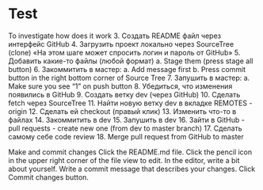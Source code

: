# Test
To investigate how does it work
3. Создать README файл через интерфейс GitHub
4. Загрузить проект локально через SourceTree (clone)
«На этом шаге может спросить логин и пароль от GitHub»
5. Добавить какие-то файлы (любой формат)
a. Stage them (press stage all button)
6. Закоммитить в мастер:
a. Add message first
b. Press commit button in the right bottom corner of Source Tree
7. Запушить в мастер:
a. Make sure you see “1” on push button
8. Убедиться, что изменения появились в GitHub
9. Создать ветку dev (через GitHub)
10. Сделать fetch через SourceTree
11. Найти новую ветку dev в вкладке REMOTES - origin
12. Сделать ей checkout (правый клик)
13. Изменить что-то в файлах
14. Закоммитить в dev
15. Запушить в dev
16. Зайти в GitHub - pull requests - create new one (from dev to master branch)
17. Сделать самому себе code review
18. Merge pull request from GitHub to master


Make and commit changes
Click the README.md file.
Click the  pencil icon in the upper right corner of the file view to edit.
In the editor, write a bit about yourself.
Write a commit message that describes your changes.
Click Commit changes button.
